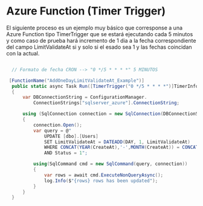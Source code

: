 # Azure Function (Timer Trigger)

El siguiente proceso es un ejemplo muy básico que corresponse a una Azure Function tipo TimerTrigger que se estará ejecutando cada 5 minutos
y como caso de prueba hará incremento de 1 dia a la fecha correspondiente del campo LimitValidateAt si y solo si el esado sea 1 y las fechas coincidan con la actual.  

```c#

  // Formato de fecha CRON --> "0 */5 * * * *" 5 MINUTOS

 [FunctionName("AddOneDayLimitValidateAt_Example")]
  public static async Task Run([TimerTrigger("0 */5 * * * *")]TimerInfo myTimer, TraceWriter log)
  {
      var DBConnectionString = ConfigurationManager.
          ConnectionStrings["sqlserver_azure"].ConnectionString;

      using (SqlConnection connection = new SqlConnection(DBConnectionString))
      {
          connection.Open();
          var query = @" 
              UPDATE [dbo].[Users] 
              SET LimitValidateAt = DATEADD(DAY, 1, LimitValidateAt)
              WHERE CONCAT(YEAR(CreateAt),'-',MONTH(CreateAt)) = CONCAT(YEAR(GETDATE()), '-', MONTH(GETDATE()))
              AND Status = 1";

          using(SqlCommand cmd = new SqlCommand(query, connection))
          {
              var rows = await cmd.ExecuteNonQueryAsync();
              log.Info($"{rows} rows has been updated");
          }
      }             
  }
```
